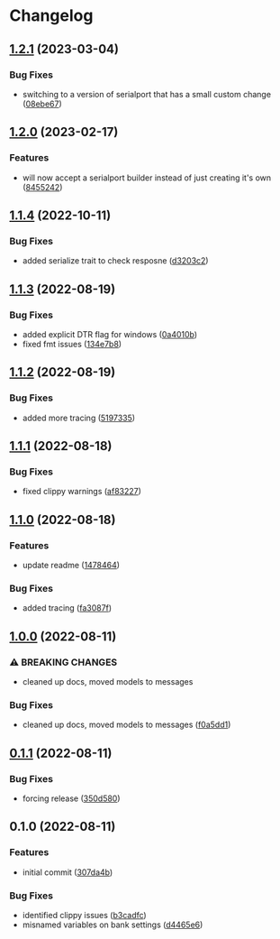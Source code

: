 # Changelog

## [1.2.1](https://github.com/beckler/pirate-midi-rs/compare/v1.2.0...v1.2.1) (2023-03-04)


### Bug Fixes

* switching to a version of serialport that has a small custom change ([08ebe67](https://github.com/beckler/pirate-midi-rs/commit/08ebe6729be1b586d14851fec47a55e486ac9e69))

## [1.2.0](https://github.com/beckler/pirate-midi-rs/compare/v1.1.4...v1.2.0) (2023-02-17)


### Features

* will now accept a serialport builder instead of just creating it's own ([8455242](https://github.com/beckler/pirate-midi-rs/commit/8455242bc5cd70460e9266462dbdc844231752b7))

## [1.1.4](https://github.com/beckler/pirate-midi-rs/compare/v1.1.3...v1.1.4) (2022-10-11)


### Bug Fixes

* added serialize trait to check resposne ([d3203c2](https://github.com/beckler/pirate-midi-rs/commit/d3203c269c955b4f4bb3ac0b2290835996b413fa))

## [1.1.3](https://github.com/beckler/pirate-midi-rs/compare/v1.1.2...v1.1.3) (2022-08-19)


### Bug Fixes

* added explicit DTR flag for windows ([0a4010b](https://github.com/beckler/pirate-midi-rs/commit/0a4010b7fe42d69135d9d97458b119e04d9ad37d))
* fixed fmt issues ([134e7b8](https://github.com/beckler/pirate-midi-rs/commit/134e7b84cd22fbe23f809cc85c2879822d4f202a))

## [1.1.2](https://github.com/beckler/pirate-midi-rs/compare/v1.1.1...v1.1.2) (2022-08-19)


### Bug Fixes

* added more tracing ([5197335](https://github.com/beckler/pirate-midi-rs/commit/5197335dbdc6114af8caff27e9db1823d0d59c26))

## [1.1.1](https://github.com/beckler/pirate-midi-rs/compare/v1.1.0...v1.1.1) (2022-08-18)


### Bug Fixes

* fixed clippy warnings ([af83227](https://github.com/beckler/pirate-midi-rs/commit/af832276b1550532d3bbe0c2a8ceb3b5f0630c93))

## [1.1.0](https://github.com/beckler/pirate-midi-rs/compare/v1.0.0...v1.1.0) (2022-08-18)


### Features

* update readme ([1478464](https://github.com/beckler/pirate-midi-rs/commit/1478464e4c3f0727a43b6cd6fb45fb7750501846))


### Bug Fixes

* added tracing ([fa3087f](https://github.com/beckler/pirate-midi-rs/commit/fa3087f9e3097eae412ca7ddfdaf878887b03a09))

## [1.0.0](https://github.com/beckler/pirate-midi-rs/compare/v0.1.1...v1.0.0) (2022-08-11)


### ⚠ BREAKING CHANGES

* cleaned up docs, moved models to messages

### Bug Fixes

* cleaned up docs, moved models to messages ([f0a5dd1](https://github.com/beckler/pirate-midi-rs/commit/f0a5dd17a47400b47779cf253f82b28fda899b5e))

## [0.1.1](https://github.com/beckler/pirate-midi-rs/compare/v0.1.0...v0.1.1) (2022-08-11)


### Bug Fixes

* forcing release ([350d580](https://github.com/beckler/pirate-midi-rs/commit/350d580164bbb43449e099dcdea3a37404e889c7))

## 0.1.0 (2022-08-11)


### Features

* initial commit ([307da4b](https://github.com/beckler/pirate-midi-rs/commit/307da4b198f8a48cfc72fca17ebbc8136f072abc))


### Bug Fixes

* identified clippy issues ([b3cadfc](https://github.com/beckler/pirate-midi-rs/commit/b3cadfc0b0a90ae7e93443e0bc4f4689f7dedb11))
* misnamed variables on bank settings ([d4465e6](https://github.com/beckler/pirate-midi-rs/commit/d4465e6d9c3aa55d82d440b7e41b77331676043b))
